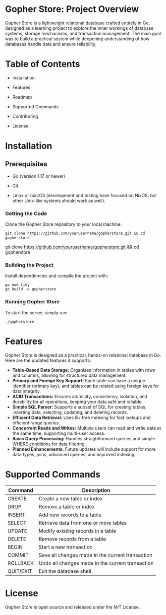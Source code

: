 # Gopher Store: Project Overview
Gopher Store is a lightweight relational database crafted entirely in Go, designed as a learning project to explore the inner workings of database systems, storage mechanisms, and transaction management. The main goal was to build a practical system while deepening understanding of how databases handle data and ensure reliability.

# Table of Contents
- Installation

- Features

- Roadmap

- Supported Commands

- Contributing

- License

# Installation
## Prerequisites
- Go (version 1.17 or newer)

- Git

- Linux or macOS (development and testing have focused on NixOS, but other Unix-like systems should work as well).

### Getting the Code
Clone the Gopher Store repository to your local machine:
```
git clone https://github.com/yourusername/gopherstore.git && cd gopherstore
```
git clone https://github.com/yourusername/gopherstore.git && cd gopherstore
### Building the Project
Install dependencies and compile the project with:

```
go mod tidy
go build -o gopherstore
```

### Running Gopher Store
To start the server, simply run:

```
./gopherstore
```

# Features

Gopher Store is designed as a practical, hands-on relational database in Go. Here are the updated features it supports:

- **Table-Based Data Storage:** Organizes information in tables with rows and columns, allowing for structured data management.
- **Primary and Foreign Key Support:** Each table can have a unique identifier (primary key), and tables can be related using foreign keys for data integrity.
- **ACID Transactions:** Ensures atomicity, consistency, isolation, and durability for all operations, keeping your data safe and reliable.
- **Simple SQL Parser:** Supports a subset of SQL for creating tables, inserting data, selecting, updating, and deleting records.
- **Efficient Data Retrieval:** Uses B+ tree indexing for fast lookups and efficient range queries.
- **Concurrent Reads and Writes:** Multiple users can read and write data at the same time, supporting multi-user access.
- **Basic Query Processing:** Handles straightforward queries and simple WHERE conditions for data filtering.
- **Planned Enhancements:** Future updates will include support for more data types, joins, advanced queries, and improved indexing.



# Supported Commands

| Command    | Description                                         |
|------------|-----------------------------------------------------|
| CREATE     | Create a new table or index                         |
| DROP       | Remove a table or index                             |
| INSERT     | Add new records to a table                          |
| SELECT     | Retrieve data from one or more tables               |
| UPDATE     | Modify existing records in a table                  |
| DELETE     | Remove records from a table                         |
| BEGIN      | Start a new transaction                             |
| COMMIT     | Save all changes made in the current transaction    |
| ROLLBACK   | Undo all changes made in the current transaction    |
| QUIT/EXIT  | Exit the database shell                             |

# License

Gopher Store is open source and released under the MIT License.


